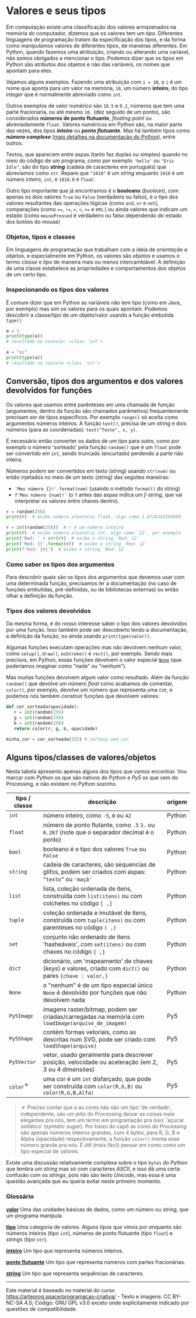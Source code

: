 
# Valores e seus tipos

Em computação existe uma classificação dos valores armazenados na memória do computador, dizemos que os valores tem um *tipo*.  Diferentes linguagens de programação tratam da especificação dos tipos, e da forma como manipulamos valores de diferentes tipos, de maneiras diferentes. Em Python, quando fazemos uma atribuição, criando ou alterando uma variável, não somos obrigados a mencionar o tipo. Podemos dizer que os tipos em Python são atributos dos objetos e não das variáveis, os nomes que apontam para eles. 

Vejamos alguns exemplos. Fazendo uma atribuição com `i = 10`, o `i` é um nome que aponta para um valor na memória, `10`, um número **inteiro**, do tipo *integer* que é normalmente abreviado como `int`. 

Outros exemplos de valor numérico são `10.5` e `0.2`, números que tem uma parte fracionária, ou até mesmo `10.` (dez seguido de um ponto), são considerados **números de ponto flutuante**, *floating point* ou abreviadamente `float`. Valores numéricos em Python são, na maior parte das vezes, dos tipos ***inteiro***  ou  ***ponto flutuante***. Mas há também tipos como ***número complexo*** ([mais detalhes na documentação do Python](https://docs.python.org/pt-br/3/library/stdtypes.html#numeric-types-int-float-complex)), entre outros.

Textos, que aparecem entre aspas (tanto faz duplas ou simples) quando no meio do código de um programa, como por exemplo `'hello'` ou `"Eric Idle"`, são do tipo ***string*** (cadeia de caracteres em português) que abreviamos como `str`. Repare que `"1010"` é um *string* enquanto `1010` é um número inteiro, `int`, e `1010.0` é `float`. 

Outro tipo importante que já encontramos é o **booleano** (*boolean*), com apenas os dois valores `True` ou `False` (verdadeiro ou falso), é o tipo dos valores resultantes das operações lógicas (como `and`,  `or` e `not`), comparações (como `==`, `!=`,  `>`, `<`, `>=` e etc.) ou ainda valores que indicam um estado (como `mousePressed` é verdadeiro ou falso dependendo do estado dos botões do mouse)

### Objetos, tipos e classes

Em linguagens de programação que trabalham com a ideia de *orientação a objetos*, e especialmente em Python, os valores são *objetos* e usamos o termo *classe* e *tipo* de maneira mais ou menos intercambiável. A definição de uma classe estabelece as propriedades e comportamentos dos objetos de um certo tipo.

### Inspecionando os tipos dos valores

É comum dizer que em Python as variáveis não tem tipo (como em Java, por exemplo) mas sim os valores para os quais apontam. Podemos descobrir a classe/tipo de um objeto/valor usando a função embutida `type()`

```python
a = 1
print(type(a))
# resultado no console: <class 'int'>

a = "oi"
print(type(a))
# resultado no console <class 'str'>
```

## Conversão, tipos dos argumentos e dos valores devolvidos for funções

Os valores que usamos entre parênteses em uma chamada de função (argumentos, dentro da função são chamados parâmetros) frequentemente precisam ser de tipos específicos. Por exemplo `range()` só aceita como argumentos números inteiros. A função `text()`, precisa de um *string* e dois números (para as coordenadas): `text("Texto", x, y)`. 

É necessário então converter os dados de um tipo para outro, como por exemplo o número 'sorteado' pela função `random()` que é um `float` pode ser convertido em `int`, sendo truncado (encurtado) perdendo a parte não inteira. 

Números podem ser convertidos em texto (*string*) usando `str(num)` ou então injetados no meio de um texto (string) das seguites maneiras:
- `'Meu número {}!'.format(num)` (usando o método `format()` do string)
- `f'Meu número {num}!'` (o `f` antes das aspas indica um *f-string*, que vai interpretar os valores entre chaves dentro).

```python
r = random(256)
print(r)  # exibe número aleatório float, algo como 1.8726343264680

r = int(random(256))  # r é um número inteiro
print(r)  # exibe número aleatório int, algo como `12`, por exemplo
print('Red: ' + str(r))  # exibe o string `Red: 12`
print('Red: {}'.format(r))  # exibe o string `Red: 12`
print(f'Red: {r}')  # exibe o string `Red: 12`
```
### Como saber os tipos dos argumentos

Para descobrir quais são os tipos dos argumentos que devemos usar com uma determinada função, precisamos ler a documentação (no caso de funções embutidas, pré-definidas, ou de bibliotecas externas) ou então olhar a definição da função. 

### Tipos dos valores devolvidos

Da mesma forma, é do nosso interesse saber o tipo dos valores devolvidos por uma função. Isso também pode ser descoberto lendo a documentação, a definição da função, ou ainda usando `print(type(valor))`.

Algumas funções executam operações mas não devolvem nenhum valor, como `setup()`, `draw()`, `noStroke()` e `rect()`, por exemplo. Sendo mais precisos, em Python, essas funções devolvem o valor especial [`None`](None.md) (que poderíamos imaginar como "nada" ou "nenhum").

Mas muitas funções devolvem algum valor como resultado. Além da função `random()` que devolve um número *float* como acabamos de comentar, `color()`, por exemplo, devolve um número que representa uma cor, e podemos nós também construir funções que devolvem valores:

```python
def cor_sorteada(opacidade):
   r = int(random(256)
   g = int(random(256)
   b = int(random(256)
   return color(r, g, b, opacidade)

minha_cor = cor_sorteada(255) # sorteia uma cor 
```

## Alguns tipos/classes de valores/objetos

Nesta tabela apresento apenas alguns dos tipos que vamos encontrar. Vou marcar com *Python* os que são nativos do Python e *Py5* os que vem do Processing, e não existem no Python sozinho.

| tipo / classe | descrição | origem |
| ---      | --- | --- |
| `int`     | número inteiro, como `-5`, `0` ou `42`| Python|
| `float`  | número de ponto flutante, como `.5` `3.` ou `6.267` (note que o separador decimal é o ponto)| Python|
| `bool`| booleano é o tipo dos valores `True` ou `False`| Python|
| `string` | cadeia de caracteres, são sequencias de glifos, podem ser criados com aspas: `“texto”` ou `'maçã'` | Python|
| `list`   | lista, coleção ordenada de itens, construída com `list(itens)` ou com colchetes no código `[ ,]` | Python|
| `tuple`  | coleção ordenada e imutável de itens, construída com `tuple(itens)` ou com parenteses no código `( ,)` | Python|
| `set`    | conjunto não ordenado de itens 'hasheáveis', com `set(itens)` ou com chaves no código `{ ,}` | Python|
| `dict`   | dicionário, um 'mapeamento' de chaves (*keys*) e valores, criado com `dict()` ou pares `{chave : valor,}` | Python|
| `None`   | o "nenhum" é de um tipo especial único `None` é devolvido por funções que não devolvem nada  | Python|
| `Py5Image` | imagens raster/bitmap, podem ser criadas/carregadas na memória com `loadImage(arquivo_de_imagem)` | Py5 |
| `Py5Shape` | contém formas vetoriais, como as descritas num SVG, pode ser criado com `loadShape(arquivo)`| Py5 |
| `Py5Vector`| vetor, usado geralmente para descrever posição, velocidade ou aceleração (em 2, 3  ou 4 dimensões) | Py5 |
| `color`<sup>＊</sup>| uma cor é um `int` disfarçado, que pode ser construída com `color(R,G,B)` ou `color(R,G,B,Alfa)`| Py5 |

> ＊ Preciso contar que a as cores não são um tipo 'de verdade', independente, são um jeito do Processing deixar as coisas mais elegantes pra nós, tem um termo em programação pra isso: 'açucar sintático' (*syntatic sugar*). Por baixo do capô as cores do Processing são apenas números inteiros grandes, com 4 bytes, para R, G, B e Alpha (opacidade) respectivamente, a função `color()` monta esse número grande pra nós. É útil (mais fácil) pensar em cores como um tipo especial de valores.

Existe uma discussão relativamente complexa sobre o tipo `bytes` do Python que lembra um *string* mas só com caracteres *ASCII*, e isso dá uma certa confusão com os *strings*, pois não são texto *Unicode*, mas essa é uma questão avançada que eu queria evitar neste primeiro momento.


### Glossário

[**valor**](https://penseallen.github.io/PensePython2e/01-jornada.html#termo:valor) Uma das unidades básicas de dados, como um número ou *string*, que um programa manipula.

[**tipo**](https://penseallen.github.io/PensePython2e/01-jornada.html#termo:tipo) Uma categoria de valores. Alguns tipos que vimos por enquanto são números inteiros (tipo `int`), números de ponto flutuante (tipo `float`) e *strings* (tipo `str`).

[**inteiro**](https://penseallen.github.io/PensePython2e/01-jornada.html#termo:inteiro) Um tipo que representa números inteiros.

[**ponto flutuante**](https://penseallen.github.io/PensePython2e/01-jornada.html#termo:ponto%20flutuante) Um tipo que representa números com partes fracionárias.

[**string**](https://penseallen.github.io/PensePython2e/01-jornada.html#termo:string) Um tipo que representa sequências de caracteres.

---

Este material é baseado no material do curso https://arteprog.space/programacao-criativa/ - Texto e imagens: CC BY-NC-SA 4.0; Código: GNU GPL v3.0 exceto onde explicitamente indicado por questões de compatibilidade.

